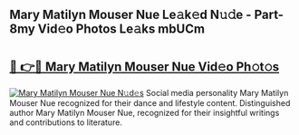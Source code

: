 ## Mary Matilyn Mouser Nue Le𝚊k𝚎d N𝚞𝚍e - Part-8my Vid𝚎o Photos Le𝚊ks mbUCm

# <h2><a href="http://fb4uij.evod.top/?m=Mary+Matilyn+Mouser+Nue">🔗 👉🔴 Mary Matilyn Mouser Nue Vid𝚎o Ph𝚘t𝚘s</a></h2>

[![Mary Matilyn Mouser Nue N𝚞d𝚎s](https://i.imgur.com/8V9OHl7.gif)](http://fb4uij.evod.top/?m=Mary+Matilyn+Mouser+Nue)
Social media personality Mary Matilyn Mouser Nue recognized for their dance and lifestyle content. Distinguished author Mary Matilyn Mouser Nue, recognized for their insightful writings and contributions to literature. 
